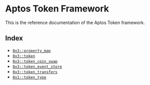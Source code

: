 
<a name="@Aptos_Token_Framework_0"></a>

# Aptos Token Framework


This is the reference documentation of the Aptos Token framework.


<a name="@Index_1"></a>

## Index


-  [`0x3::property_map`](property_map.md#0x3_property_map)
-  [`0x3::token`](token.md#0x3_token)
-  [`0x3::token_coin_swap`](token_coin_swap.md#0x3_token_coin_swap)
-  [`0x3::token_event_store`](token_event_store.md#0x3_token_event_store)
-  [`0x3::token_transfers`](token_transfers.md#0x3_token_transfers)
-  [`0x1::token_type`](token_type.md#0x1_token_type)


[move-book]: https://move-language.github.io/move/introduction.html
